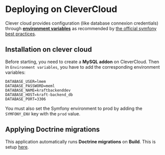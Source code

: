 
# Deploying on CleverCloud

Clever cloud provides configuration (like database connexion credentials) through
 **[environment variables](https://en.wikipedia.org/wiki/Environment_variable)**
 as recommended by [the official symfony best practices](http://symfony.com/doc/current/best_practices/configuration.html#moving-sensitive-options-outside-of-symfony-entirely).

## Installation on clever cloud

Before starting, you need to create a **MySQL addon** on CleverCloud.
Then in `Environment variables`, you have to add the corresponding environment variables:

```
DATABASE_USER=lmem
DATABASE_PASSWORD=meml
DATABASE_NAME=kraftbackenddev
DATABASE_HOST=kraft-backend_db
DATABASE_PORT=3306
```

You must also set the Symfony environment to prod by adding the `SYMFONY_ENV` key with the `prod` value.

## Applying Doctrine migrations

This application automatically runs **Doctrine migrations** on **Build**. This is setup [here](../clevercloud/post_build.sh).
